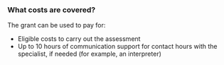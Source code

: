 ###  **What costs are covered?**

The grant can be used to pay for:

  * Eligible costs to carry out the assessment 
  * Up to 10 hours of communication support for contact hours with the specialist, if needed (for example, an interpreter) 
